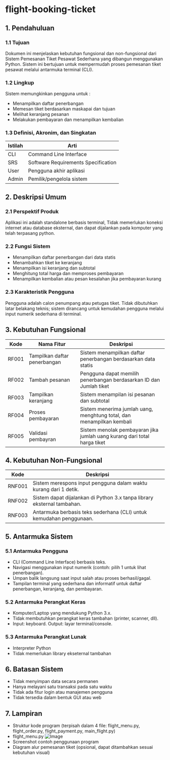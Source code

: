 # flight-booking-ticket
## 1. Pendahuluan
### 1.1 Tujuan
Dokumen ini menjelaskan kebutuhan fungsional dan non-fungsional dari Sistem Pemesanan Tiket Pesawat Sederhana yang dibangun menggunakan Python. Sistem ini bertujuan untuk mempermudah proses pemesanan tiket pesawat melalui antarmuka terminal (CLI).
### 1.2 Lingkup
Sistem memungkinkan pengguna untuk :
* Menampilkan daftar penerbangan
* Memesan tiket berdasarkan maskapai dan tujuan
* Melihat keranjang pesanan
* Melakukan pembayaran dan menampilkan kembalian
### 1.3 Definisi, Akronim, dan Singkatan
| Istilah | Arti                               |
----------|------------------------------------|
| CLI	    |Command Line Interface              |
| SRS	    |Software Requirements Specification |
| User	  | Pengguna akhir aplikasi            |
| Admin	  | Pemilik/pengelola sistem           |
## 2. Deskripsi Umum
### 2.1 Perspektif Produk
Aplikasi ini adalah standalone berbasis terminal, Tidak memerlukan koneksi internet atau database eksternal, dan dapat dijalankan pada komputer yang telah terpasang python.
### 2.2 Fungsi Sistem
* Menampilkan daftar penerbangan dari data statis
* Menambahkan tiket ke keranjang
* Menampilkan isi keranjang dan subtotal
* Menghitung total harga dan memproses pembayaran
* Menampilkan kembalian atau pesan kesalahan jika pembayaran kurang
### 2.3 Karakteristik Pengguna
Pengguna adalah calon penumpang atau petugas tiket. Tidak dibutuhkan latar belakang teknis; sistem dirancang untuk kemudahan pengguna melalui input numerik sederhana di terminal.
## 3. Kebutuhan Fungsional
|  Kode  | Nama Fitur                   | Deskripsi                                                                |
|--------|------------------------------|--------------------------------------------------------------------------|
| RF001  | Tampilkan daftar penerbangan | Sistem menampilkan daftar penerbangan berdasarkan data statis            |
| RF002  | Tambah pesanan               | Pengguna dapat memilih penerbangan berdasarkan ID dan Jumlah tiket       |
| RF003  | Tampilkan keranjang          | Sistem menampilan isi pesanan dan subtotal                               |
| RF004  | Proses pembayaran            | Sistem menerima jumlah uang, menghtung total, dan menampilkan kembali    |
| RF005  | Validasi pembayran           | Sistem menolak pembayaran jika jumlah uang kurang dari total harga tiket |
## 4. Kebutuhan Non-Fungsional
| Kode   | Deskripsi                                                                 |
|--------|---------------------------------------------------------------------------|
| RNF001 | Sistem merespons input pengguna dalam waktu kurang dari 1 detik.         |
| RNF002 | Sistem dapat dijalankan di Python 3.x tanpa library eksternal tambahan.  |
| RNF003 | Antarmuka berbasis teks sederhana (CLI) untuk kemudahan penggunaan.      |
## 5. Antarmuka Sistem
### 5.1 Antarmuka Pengguna
* CLI (Command Line Interface) berbasis teks.
* Navigasi menggunakan input numerik (contoh: pilih 1 untuk lihat penerbangan).
* Umpan balik langsung saat input salah atau proses berhasil/gagal.
* Tampilan terminal yang sederhana dan informatif untuk daftar penerbangan, keranjang, dan pembayaran.
### 5.2 Antarmuka Perangkat Keras
* Komputer/Laptop yang mendukung Python 3.x.
* Tidak membutuhkan perangkat keras tambahan (printer, scanner, dll).
* Input: keyboard. Output: layar terminal/console.
### 5.3 Antarmuka Perangkat Lunak
* Interpreter Python
* Tidak memerlukan library ekseternal tambahan
## 6. Batasan Sistem
* Tidak menyimpan data secara permanen
* Hanya melayani satu transaksi pada satu waktu
* Tidak ada fitur login atau manajemen pengguna
* Tidak tersedia dalam bentuk GUI atau web
## 7. Lampiran
* Struktur kode program (terpisah dalam 4 file: flight_menu.py, flight_order.py, flight_payment.py, main_flight.py)
* flight_menu.py
  ![Image](https://github.com/user-attachments/assets/5a8542ef-80a6-49d8-ada1-1cb0a57837fc)
* Screenshot contoh penggunaan program
* Diagram alur pemesanan tiket (opsional, dapat ditambahkan sesuai kebutuhan visual)

